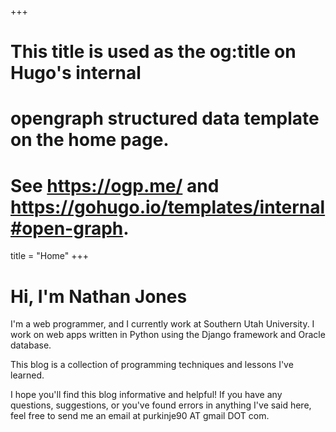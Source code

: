 +++
# This title is used as the og:title on Hugo's internal
# opengraph structured data template on the home page.
# See https://ogp.me/ and https://gohugo.io/templates/internal#open-graph.
title = "Home"
+++

# Hi, I'm Nathan Jones

I'm a web programmer, and I currently work at Southern Utah University. I work on web apps written in Python using the Django framework and Oracle database.

This blog is a collection of programming techniques and lessons I've learned.

I hope you'll find this blog informative and helpful! If you have any questions, suggestions, or you've found errors in anything I've said here, feel free to send me an email at purkinje90 AT gmail DOT com.
